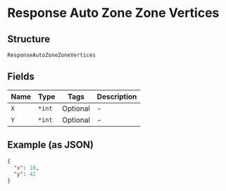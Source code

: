 
# Response Auto Zone Zone Vertices

## Structure

`ResponseAutoZoneZoneVertices`

## Fields

| Name | Type | Tags | Description |
|  --- | --- | --- | --- |
| `X` | `*int` | Optional | - |
| `Y` | `*int` | Optional | - |

## Example (as JSON)

```json
{
  "x": 10,
  "y": 42
}
```

